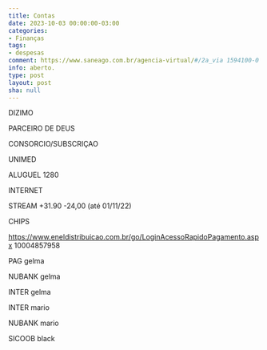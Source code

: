 ```yaml
---
title: Contas
date: 2023-10-03 00:00:00-03:00
categories:
- Finanças
tags:
- despesas
comment: https://www.saneago.com.br/agencia-virtual/#/2a_via 1594100-0
info: aberto.
type: post
layout: post
sha: null
---
```


DIZIMO

PARCEIRO DE DEUS

CONSORCIO/SUBSCRIÇAO

UNIMED

ALUGUEL 1280

INTERNET

STREAM +31.90 -24,00 (até 01/11/22)

CHIPS


https://www.eneldistribuicao.com.br/go/LoginAcessoRapidoPagamento.aspx 10004857958

PAG gelma

NUBANK gelma

INTER gelma

INTER mario

NUBANK mario

SICOOB black